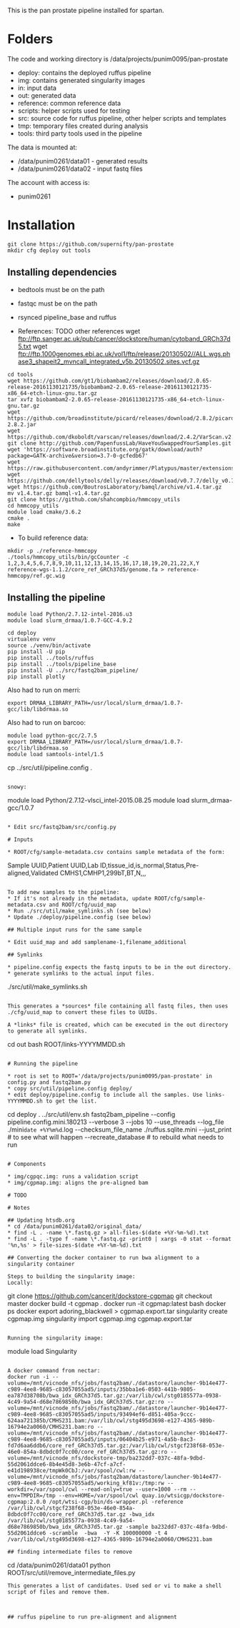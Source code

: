 
This is the pan prostate pipeline installed for spartan.

# Folders

The code and working directory is /data/projects/punim0095/pan-prostate

* deploy: contains the deployed ruffus pipeline
* img: contains generated singularity images
* in: input data
* out: generated data
* reference: common reference data
* scripts: helper scripts used for testing
* src: source code for ruffus pipeline, other helper scripts and templates
* tmp: temporary files created during analysis
* tools: third party tools used in the pipeline

The data is mounted at:
* /data/punim0261/data01 - generated results
* /data/punim0261/data02 - input fastq files

The account with access is:
* punim0261

# Installation

```
git clone https://github.com/supernifty/pan-prostate
mkdir cfg deploy out tools
```

## Installing dependencies

* bedtools must be on the path
* fastqc must be on the path
* rsynced pipeline_base and ruffus

* References:
  TODO other references
  wget ftp://ftp.sanger.ac.uk/pub/cancer/dockstore/human/cytoband_GRCh37d5.txt
  wget ftp://ftp.1000genomes.ebi.ac.uk/vol1/ftp/release/20130502//ALL.wgs.phase3_shapeit2_mvncall_integrated_v5b.20130502.sites.vcf.gz

```
cd tools
wget https://github.com/gt1/biobambam2/releases/download/2.0.65-release-20161130121735/biobambam2-2.0.65-release-20161130121735-x86_64-etch-linux-gnu.tar.gz
tar xvfz biobambam2-2.0.65-release-20161130121735-x86_64-etch-linux-gnu.tar.gz
wget https://github.com/broadinstitute/picard/releases/download/2.8.2/picard-2.8.2.jar
wget https://github.com/dkoboldt/varscan/releases/download/2.4.2/VarScan.v2.4.2.jar
git clone http://github.com/PapenfussLab/HaveYouSwappedYourSamples.git
wget 'https://software.broadinstitute.org/gatk/download/auth?package=GATK-archive&version=3.7-0-gcfedb67'
wget https://raw.githubusercontent.com/andyrimmer/Platypus/master/extensions/Cancer/somaticMutationDetector.py
wget https://github.com/dellytools/delly/releases/download/v0.7.7/delly_v0.7.7_CentOS5.4_x86_64bit
wget https://github.com/BoutrosLaboratory/bamql/archive/v1.4.tar.gz
mv v1.4.tar.gz bamql-v1.4.tar.gz
git clone https://github.com/shahcompbio/hmmcopy_utils
cd hmmcopy_utils
module load cmake/3.6.2
cmake .
make
```

* To build reference data:
```
mkdir -p ./reference-hmmcopy
./tools/hmmcopy_utils/bin/gcCounter -c 1,2,3,4,5,6,7,8,9,10,11,12,13,14,15,16,17,18,19,20,21,22,X,Y reference-wgs-1.1.2/core_ref_GRCh37d5/genome.fa > reference-hmmcopy/ref.gc.wig
```

## Installing the pipeline

```
module load Python/2.7.12-intel-2016.u3
module load slurm_drmaa/1.0.7-GCC-4.9.2

cd deploy
virtualenv venv
source ./venv/bin/activate
pip install -U pip
pip install ../tools/ruffus
pip install ../tools/pipeline_base
pip install -U ../src/fastq2bam_pipeline/
pip install plotly 
```

Also had to run on merri:
```
export DRMAA_LIBRARY_PATH=/usr/local/slurm_drmaa/1.0.7-gcc/lib/libdrmaa.so
```

Also had to run on barcoo:
```
module load python-gcc/2.7.5
export DRMAA_LIBRARY_PATH=/usr/local/slurm_drmaa/1.0.7-gcc/lib/libdrmaa.so
module load samtools-intel/1.5

```
cp ../src/util/pipeline.config .
```

snowy:
```
module load Python/2.7.12-vlsci_intel-2015.08.25
module load slurm_drmaa-gcc/1.0.7
```

* Edit src/fastq2bam/src/config.py

# Inputs

* ROOT/cfg/sample-metadata.csv contains sample metadata of the form: 
```
Sample UUID,Patient UUID,Lab ID,tissue_id,is_normal,Status,Pre-aligned,Validated
CMHS1,CMHP1,299bT,BT,N,,,
```

To add new samples to the pipeline:
* If it's not already in the metadata, update ROOT/cfg/sample-metadata.csv and ROOT/cfg/uuid_map
* Run ./src/util/make_symlinks.sh (see below)
* Update ./deploy/pipeline.config (see below)

## Multiple input runs for the same sample

* Edit uuid_map and add samplename-1,filename_additional

## Symlinks

* pipeline.config expects the fastq inputs to be in the out directory.
* generate symlinks to the actual input files.

```
./src/util/make_symlinks.sh
```

This generates a *sources* file containing all fastq files, then uses ./cfg/uuid_map to convert these files to UUIDs.

A *links* file is created, which can be executed in the out directory to generate all symlinks.
```
cd out
bash ROOT/links-YYYYMMDD.sh
```

# Running the pipeline

* root is set to ROOT='/data/projects/punim0095/pan-prostate' in config.py and fastq2bam.py
* copy src/util/pipeline.config deploy/
* edit deploy/pipeline.config to include all the samples. Use links-YYYYMMDD.sh to get the list.

```
cd deploy
. ../src/util/env.sh
fastq2bam_pipeline --config pipeline.config.mini.180213 --verbose 3 --jobs 10 --use_threads --log_file ./mini`date +%Y%m%d`.log --checksum_file_name ./ruffus.sqlite.mini
--just_print # to see what will happen
--recreate_database # to rebuild what needs to run
```

# Components

* img/cgpqc.img: runs a validation script
* img/cgpmap.img: aligns the pre-aligned bam

# TODO

# Notes

## Updating htsdb.org
* cd /data/punim0261/data02/original_data/
* find -L . -name \*.fastq.gz > all-files-$(date +%Y-%m-%d).txt
* find -L . -type f -name \*.fastq.gz -print0 | xargs -0 stat --format '%n,%s' > file-sizes-$(date +%Y-%m-%d).txt

## Converting the docker container to run bwa alignment to a singularity container

Steps to building the singularity image:
Locally:
```
git clone https://github.com/cancerit/dockstore-cgpmap
git checkout master
docker build -t cgpmap .
docker run -it cgpmap:latest bash
docker ps
docker export adoring_blackwell > cgpmap.export.tar
singularity create cgpmap.img
singularity import cgpmap.img cgpmap.export.tar
```

Running the singularity image:
```
module load Singularity
```

A docker command from nectar:
docker run -i --volume=/mnt/vicnode_nfs/jobs/fastq2bam/./datastore/launcher-9b14e477-c989-4ee8-9685-c83057055ad5/inputs/35bba1e6-0503-441b-9805-ea787d38708b/bwa_idx_GRCh37d5.tar.gz:/var/lib/cwl/stg0185577a-0938-4c49-9a54-d68e7869850b/bwa_idx_GRCh37d5.tar.gz:ro --volume=/mnt/vicnode_nfs/jobs/fastq2bam/./datastore/launcher-9b14e477-c989-4ee8-9685-c83057055ad5/inputs/93494ef6-d851-405a-9ccc-624aa721385b/CMHS231.bam:/var/lib/cwl/stg495d3698-e127-4365-989b-16794e2a0060/CMHS231.bam:ro --volume=/mnt/vicnode_nfs/jobs/fastq2bam/./datastore/launcher-9b14e477-c989-4ee8-9685-c83057055ad5/inputs/06404b25-e971-4a5b-8ac3-fd7d6aa6ddb6/core_ref_GRCh37d5.tar.gz:/var/lib/cwl/stgcf238f68-053e-46e0-854a-8dbdc0f7cc00/core_ref_GRCh37d5.tar.gz:ro --volume=/mnt/vicnode_nfs/dockstore-tmp/ba232dd7-037c-48fa-9dbd-55d2061ddce6-8b4e45d8-3e6b-47cf-a7cf-e41d198938ce/tmpWk0CbJ:/var/spool/cwl:rw --volume=/mnt/vicnode_nfs/jobs/fastq2bam/datastore/launcher-9b14e477-c989-4ee8-9685-c83057055ad5/working_kf81v:/tmp:rw --workdir=/var/spool/cwl --read-only=true --user=1000 --rm --env=TMPDIR=/tmp --env=HOME=/var/spool/cwl quay.io/wtsicgp/dockstore-cgpmap:2.0.0 /opt/wtsi-cgp/bin/ds-wrapper.pl -reference /var/lib/cwl/stgcf238f68-053e-46e0-854a-8dbdc0f7cc00/core_ref_GRCh37d5.tar.gz -bwa_idx /var/lib/cwl/stg0185577a-0938-4c49-9a54-d68e7869850b/bwa_idx_GRCh37d5.tar.gz -sample ba232dd7-037c-48fa-9dbd-55d2061ddce6 -scramble  -bwa  -Y -K 100000000 -t 4 /var/lib/cwl/stg495d3698-e127-4365-989b-16794e2a0060/CMHS231.bam

## finding intermediate files to remove
```
cd /data/punim0261/data01
python ROOT/src/util/remove_intermediate_files.py
```
This generates a list of candidates. Used sed or vi to make a shell script of files and remove them.



## ruffus pipeline to run pre-alignment and alignment

